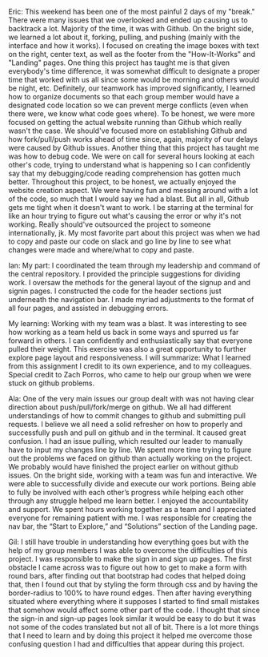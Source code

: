 Eric:
This weekend has been one of the most painful 2 days of my "break." There were many issues that we overlooked and ended up causing us to backtrack a lot. Majority of the time, it was with Github. On the bright side, we learned a lot about it, forking, pulling, and pushing (mainly with the interface and how it works). I focused on creating the image boxes with text on the right, center text, as well as the footer from the "How-It-Works" and "Landing" pages. One thing this project has taught me is that given everybody's time difference, it was somewhat difficult to designate a proper time that worked with us all since some would be morning and others would be night, etc. Definitely, our teamwork has improved significantly, I learned how to organize documents so that each group member would have a designated code location so we can prevent merge conflicts (even when there were, we know what code goes where). To be honest, we were more focused on getting the actual website running than Github which really wasn't the case. We should've focused more on establishing Github and how fork/pull/push works ahead of time since, again, majority of our delays were caused by Github issues. Another thing that this project has taught me was how to debug code. We were on call for several hours looking at each other's code, trying to understand what is happening so I can confidently say that my debugging/code reading comprehension has gotten much better. Throughout this project, to be honest, we actually enjoyed the website creation aspect. We were having fun and messing around with a lot of the code, so much that I would say we had a blast. But all in all, Github gets me tight when it doesn't want to work. I be starring at the terminal for like an hour trying to figure out what's causing the error or why it's not working. Really should've outsourced the project to someone internationally, jk. My most favorite part about this project was when we had to copy and paste our code on slack and go line by line to see what changes were made and where/what to copy and paste.

Ian:
My part: I coordinated the team through my leadership and command of the central repository. I provided the principle suggestions for dividing work. I oversaw the methods for the general layout of the signup and and signin pages. I constructed the code for the header sections just underneath the navigation bar. I made myriad adjustments to the format of all four pages, and assisted in debugging errors.

My learning: Working with my team was a blast. It was interesting to see how working as a team held us back in some ways and spurred us far forward in others. I can confidently and enthusiastically say that everyone pulled their weight. This exercise was also a great opportunity to further explore page layout and responsiveness. I will summarize: What I learned from this assignment I credit to its own experience, and to my colleagues. Special credit to Zach Porros, who came to help our group when we were stuck on github problems.

Ala:
One of the very main issues our group dealt with was not having clear direction about push/pull/fork/merge on github. We all had different understandings of how to commit changes to github and submitting pull requests. I believe we all need a solid refresher on how to properly and successfully push and pull on github and in the terminal. It caused great confusion. I had an issue pulling, which resulted our leader to manually have to input my changes line by line. We spent more time trying to figure out the problems we faced on github than actually working on the project. We probably would have finished the project earlier on without github issues. On the bright side, working with a team was fun and interactive. We were able to successfully divide and execute our work portions. Being able to fully be involved with each other’s progress while helping each other through any struggle helped me learn better. I enjoyed the accountability and support. We spent hours working together as a team and I appreciated everyone for remaining patient with me. I was responsible for creating the nav bar, the “Start to Explore,” and “Solutions” section of the Landing page.


Gil:
I still have trouble in understanding how everything goes but with the help of my group members I was able to overcome the difficulties of this project. I was responsible to make the sign in and sign up pages. The first obstacle I came across was to figure out how to get to make a form with round bars, after finding out that bootstrap had codes that helped doing that, then I found out that by styling the form through css and by having the border-radius to 100% to have round edges. Then after having everything situated where everything where it supposes I started to find small mistakes that somehow would affect some other part of the code. I thought that since the sign-in and sign-up pages look similar it would be easy to do but it was not some of the codes translated but not all of bit. There is a lot more things that I need to learn and by doing this project it helped me overcome those confusing question I had and difficulties that appear during this project.
